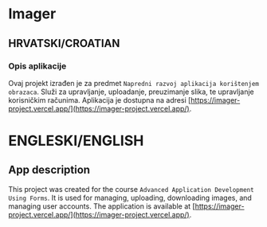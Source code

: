 # Imager


## HRVATSKI/CROATIAN

### Opis aplikacije
Ovaj projekt izrađen je za predmet `Napredni razvoj aplikacija korištenjem obrazaca`. Služi za upravljanje, uploadanje, preuzimanje slika, te upravljanje korisničkim računima. Aplikacija je dostupna na adresi [https://imager-project.vercel.app/](https://imager-project.vercel.app/).


# ENGLESKI/ENGLISH

## App description

This project was created for the course `Advanced Application Development Using Forms`. It is used for managing, uploading, downloading images, and managing user accounts. The application is available at [https://imager-project.vercel.app/](https://imager-project.vercel.app/).
